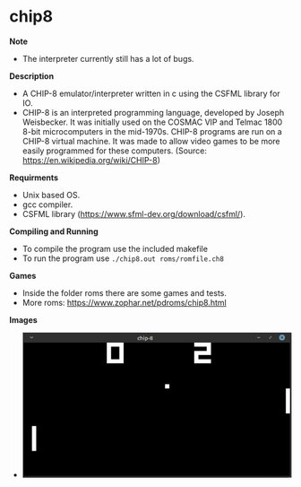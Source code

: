 # chip8

**Note**
  - The interpreter currently still has a lot of bugs.

**Description**
  - A CHIP-8 emulator/interpreter written in c using the CSFML library for IO.
  - CHIP-8 is an interpreted programming language, developed by Joseph Weisbecker. It was initially used on the COSMAC VIP and Telmac 1800 8-bit microcomputers in the mid-1970s. CHIP-8 programs are run on a CHIP-8 virtual machine. It was made to allow video games to be more easily programmed for these computers. (Source: https://en.wikipedia.org/wiki/CHIP-8)

**Requirments**
  - Unix based OS.
  - gcc compiler.
  - CSFML library (https://www.sfml-dev.org/download/csfml/).

**Compiling and Running**
  - To compile the program use the included makefile
  - To run the program use `./chip8.out roms/romfile.ch8`

**Games**
  - Inside the folder roms there are some games and tests.
  - More roms: https://www.zophar.net/pdroms/chip8.html

**Images**
  - ![alt text](https://github.com/dma-neves/chip8/blob/main/other/pong.png)